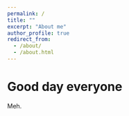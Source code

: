 ```yaml
---
permalink: /
title: ""
excerpt: "About me"
author_profile: true
redirect_from: 
  - /about/
  - /about.html
---
```

Good day everyone
======  
Meh.
